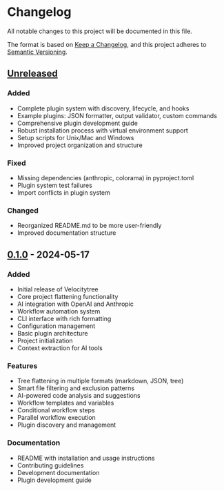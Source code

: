 # Changelog

All notable changes to this project will be documented in this file.

The format is based on [Keep a Changelog](https://keepachangelog.com/en/1.0.0/),
and this project adheres to [Semantic Versioning](https://semver.org/spec/v2.0.0.html).

## [Unreleased]

### Added
- Complete plugin system with discovery, lifecycle, and hooks
- Example plugins: JSON formatter, output validator, custom commands
- Comprehensive plugin development guide
- Robust installation process with virtual environment support
- Setup scripts for Unix/Mac and Windows
- Improved project organization and structure

### Fixed
- Missing dependencies (anthropic, colorama) in pyproject.toml
- Plugin system test failures
- Import conflicts in plugin system

### Changed
- Reorganized README.md to be more user-friendly
- Improved documentation structure

## [0.1.0] - 2024-05-17

### Added
- Initial release of Velocitytree
- Core project flattening functionality
- AI integration with OpenAI and Anthropic
- Workflow automation system
- CLI interface with rich formatting
- Configuration management
- Basic plugin architecture
- Project initialization
- Context extraction for AI tools

### Features
- Tree flattening in multiple formats (markdown, JSON, tree)
- Smart file filtering and exclusion patterns
- AI-powered code analysis and suggestions
- Workflow templates and variables
- Conditional workflow steps
- Parallel workflow execution
- Plugin discovery and management

### Documentation
- README with installation and usage instructions
- Contributing guidelines
- Development documentation
- Plugin development guide

[Unreleased]: https://github.com/gbechtold/Velocitytree/compare/v0.1.0...HEAD
[0.1.0]: https://github.com/gbechtold/Velocitytree/releases/tag/v0.1.0
